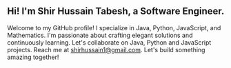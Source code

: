 ## Hi! I'm Shir Hussain Tabesh, a Software Engineer.

Welcome to my GitHub profile! I specialize in Java, Python, JavaScript, and Mathematics. I'm passionate about crafting elegant solutions and continuously learning. Let's collaborate on Java, Python and JavaScript projects. Reach me at shirhussain1@gmail.com. Let's build something amazing together!

<!---
shtabesh02/shtabesh02 is a ✨ special ✨ repository because its `README.md` (this file) appears on your GitHub profile.
You can click the Preview link to take a look at your changes.
--->
